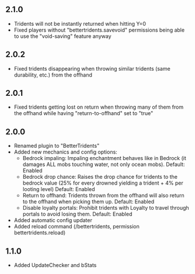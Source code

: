 ## 2.1.0
- Tridents will not be instantly returned when hitting Y=0
- Fixed players without "bettertridents.savevoid" permissions being able to use the "void-saving" feature anyway

## 2.0.2
- Fixed tridents disappearing when throwing similar tridents (same durability, etc.) from the offhand

## 2.0.1
- Fixed tridents getting lost on return when throwing many of them from the offhand while having "return-to-offhand" set to "true"

## 2.0.0
- Renamed plugin to "BetterTridents"
- Added new mechanics and config options:
  - Bedrock impaling: Impaling enchantment behaves like in Bedrock (it damages ALL mobs touching water, not only ocean mobs). Default: Enabled
  - Bedrock drop chance: Raises the drop chance for tridents to the bedrock value (25% for every drowned yielding a trident + 4% per looting level) Default: Enabled
  - Return to offhand: Tridents thrown from the offhand will also return to the offhand when picking them up. Default: Enabled
  - Disable loyalty portals: Prohibit tridents with Loyalty to travel through portals to avoid losing them. Default: Enabled
- Added automatic config updater
- Added reload command (/bettertridents, permission bettertridents.reload)

## 1.1.0
- Added UpdateChecker and bStats